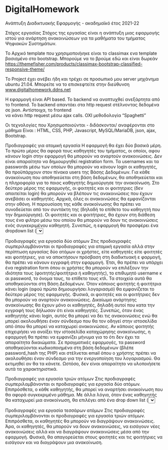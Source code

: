 # DigitalHomework
Ανάπτυξη Διαδικτυακής Εφαρμογής - ακαδημαϊκό έτος 2021-22


Στόχος εργασίας
Στόχος της εργασίας είναι η ανάπτυξη μιας εφαρμογής ιστού για ανάρτηση ανακοινώσεων για τα μαθήματα του τμήματος Ψηφιακών Συστημάτων.


To Αρχικό template που χρησιμοποιήιηκε είναι το classimax ενα template βασισμένο στο bootstrap.
Μπορούμε να το βρούμε εδώ και είναι δωρεάν https://themefisher.com/products/classimax-bootstrap-classified-responsive-theme/

Το Project έχει ανέβει ήδη και τρέχει σε προσωπικό μου server μηχάνημα ubuntu 21.04.
Μπορείτε να το επισκεφτείτε στην διεύθυνση www.digitalhomework.ddns.net

Η εφαρμογή είναι API based. Το backend να αναπτυχθεί ανεξάρτητα από το frontend. Το backend απαντάει στα http request στέλνοντας δεδομένα σε json. Αντίστοιχα, το frontend  
να κάνει http request μέσω ajax calls. ΟΧΙ μεθοδολογία “Spaghetti” 

Οι τεχνολογίες που Χρησιμοποιούνται - διδάσκονται/ αναφέρονται στο μάθημα Είναι : HTML, CSS, PHP, Javascript, MySQL/MariaDB, json, ajax, Bootstrap.


Προδιαγραφές για ατομική εργασία
Η εφαρμογή θα έχει δύο βασικά μέρη. Το πρώτο μέρος θα αφορά τους καθηγητές του τμήματος, οι οποίοι, αφου κάνουν login στην εφαρμογή θα μπορούν να αναρτούν  ανακοινώσεις. Δεν είναι απαραίτητο να δημιουργηθεί registration form. 
Τα usernames και τα passwords μέσω των οποίων θα μπορούν να κάνουν login οι καθηγητές, θα προϋπάρχουν στον πίνακα users της Βάσης Δεδομένων. Για κάθε ανακοίνωση που αποθηκεύεται στη βάση δεδομένων, θα αποθηκεύεται και η 
πληροφορία για το ποιος καθηγητής δημιούργησε την ανακοίνωση.
Στο δεύτερο μέρος της εφαρμογής, οι φοιτητές και οι φοιτητριες (δεν απαιτείται login) θα μπορούν να βλέπουν τις ανακοινώσεις που έχουν ανεβάσει οι καθηγητές. Αρχικά, όλες οι ανακοινώσεις θα εμφανίζονται στην οθόνη. 
Η παρουσίαση της κάθε ανακοίνωσης θα πρέπει να συνοδεύεται από τον συντάκτη της (δηλαδή το επίθετο του καθηγητή που την δημιούργησε). Οι φοιτητές και οι φοιτήτριες, θα έχουν στη διάθεση τους ένα φιλτρο μέσω του οποίου 
θα μπορούν να δουν τις ανακοινώσεις ενός συγκεκριμένου καθηγητή. Συνεπώς, η εφαρμογή θα προσφέρει ένα dropdown list (<select>) όπου θα φορτώνονται δυναμικά από τη Βάση Δεδομένων τα επίθετα των καθηγητών. Όταν ο χρήστης 
επιλέγει το επίθετο κάποιου καθηγητή, τότε θα εμφανίζονται μόνο οι ανακοινώσεις του συγκεκριμένου καθηγητή.

Προδιαγραφές για εργασία δύο ατόμων
Στις προδιαγραφές συμπεριλαμβάνονται οι προδιαγραφές για ατομική εργασία αλλά στην περίπτωση εργασίας δύο ατόμων οι χρήστες, είτε καθηγητές είτε φοιτητές και φοιτήτριες, για να αποκτήσουν πρόσβαση στη διαδικτυακή ε
φαρμογή, θα πρέπει να κάνουν εγγραφή στην εφαρμογή. Έτσι, θα πρέπει να υπάρχει ένα registration form όπου οι χρήστες θα μπορούν να επιλέξουν την ιδιότητα τους (φοιτητής/φοιτήτρια ή καθηγητής), το επιθυμητό username κ
αι password, το όνομα τους, το επίθετο τους κτλ. Τα στοιχεία αυτά θα αποθηκεύονται στη Βάση Δεδομένων. Όταν κάποιος φοιτητής ή φοιτήτρια κάνει login (αφού πρώτα δημιουργήσει λογαριασμό) θα εμφανίζεται το δεύτερο 
μέρος της εφαρμογής. Φυσικά, οι φοιτητές και οι φοιτήτριες δεν θα μπορούν να αναρτούν ανακοινώσεις. Δικαίωμα ανάρτησης ανακοίνωσης θα έχουν μόνο οι καθηγητές, δηλαδή αυτοί που κατα την εγγραφή τους δήλωσαν ότι 
είναι καθηγητές. Συνεπώς, όταν ένας καθηγητής κάνει login, αυτός θα μπορεί να δει τις ανακοινώσεις ενώ θα μπορεί ακολουθήσει έναν σύνδεσμο που θα τον οδηγεί στην ιστοσελίδα από όπου θα μπορεί να καταχωρεί ανακοινώσεις. 
Αν κάποιος φοιτητής επιχειρήσει να ανοίξει την ιστοσελίδα καταχώρησης ανακοίνωσης, η εφαρμογή θα πρέπει να εμφανίζει μήνυμα για το ότι δεν έχει τα απαραίτητα δικαιώματα.
Σε πραγματικές εφαρμογές, τα password αποθηκεύονται κωδικοποιημένα στη βάση δεδομένων (βλέπε password_hash της PHP) και στέλνεται email όπου ο χρήστης πρέπει να ακολουθήσει έναν σύνδεσμο για την ενεργοποίηση του 
λογαριασμού. Θα εκτιμηθεί αν θα τα κάνετε. Ωστόσο, δεν είναι απαραίτητο να υλοποιήσετε αυτά τα χαρακτηριστικά.

Προδιαγραφές για εργασία τριών ατόμων
Στις προδιαγραφές συμπεριλαμβάνονται οι προδιαγραφές για εργασία δύο ατόμων. Επιπρόσθετα, ο κάθε καθηγητής, θα μπορεί να αναρτήσει ανακοίνωση που θα αφορά συγκεκριμένο μάθημα. Με άλλα λόγια, όταν ένας καθηγητής 
θα καταχωρεί μια ανακοίνωση, θα επιλέγει από ένα drop down list (<select>) και το μάθημα που θα αφορά η συγκεκριμένη ανακοίνωση. Όλοι οι καθηγητές θα μπορούν να ανεβάζουν ανακοινώσεις για οποιοδήποτε μάθημα. 
Οι φοιτητές και οι φοιτήτριες αφου κάνουν login, θα βλέπουν όλες τις ανακοινώσεις. Ωστόσο, θα έχουν στη διάθεση τους δύο φίλτρα. Το ένα θα αφορά τον καθηγητή και το άλλο το μάθημα. Για παράδειγμα, αν ο χρήστης 
επιλέξει από το ένα φίλτρο το όνομα τον καθηγητή “Ουγιάρογλου” και από το άλλο φίλτρο το μάθημα “Ανάπτυξη Διαδικτυακών Εφαρμογών”, η εφαρμογή θα εμφανίζει τις ανακοινώσεις που έχουν γίνει από τον καθηγητή 
“Ουγιάρογλου” και αφορούν το μάθημα “Ανάπτυξη Διαδικτυακών Εφαρμογών”. Αντίστοιχα, αν ο χρήστης επιλέξει κάτι μόνο από το ένα φίλτρο, το άλλο φιλτρο θα αγνοηθεί. Για παράδειγμα, αν ο χρήστης επιλέξει από 
το φίλτρο του μαθήματος το μάθημα “Ανάπτυξη Διαδικτυακών Εφαρμογών”, θα εμφανίζονται όλες οι ανακοινώσεις για το συγκεκριμένο μάθημα που έχουν δημιουργηθεί από όλους τους καθηγητές. 
Φυσικά, τα ονόματα των μαθημάτων, θα φορτώνονται δυναμικά από τη βάση δεδομένων. Για παράδειγμα αν ο πίνακας της βάσης δεδομένων που αφορά τα μαθήματα περιλαμβάνει πέντε μαθήματα, μόνο πέντε μαθήματα θα 
εμφανίζονται τόσο στο φίλτρο που αφορά την σελίδα που παρουσιάζονται οι ανακοινώσεις όσο στο στο drop down list της σελίδας που αφορά την καταχώρηση νέας ανακοίνωσης. Τα μαθήματα θα προϋπάρχουν στη βάση 
δεδομένων. Δεν είναι απαραίτητο να αναπτύξετε λειτουργία για την καταχώρηση μαθημάτων μέσω της εφαρμογής.

Προδιαγραφές για εργασία τεσσάρων ατόμων
Στις προδιαγραφές συμπεριλαμβάνονται οι προδιαγραφές για εργασία τριών ατόμων. Επιπρόσθετα, οι καθηγητές θα μπορούν να διαγράψουν ανακοινώσεις. Άρα, οι καθηγητές, θα μπορούν να δουν ανακοινώσεις, να 
εισάγουν νέες ανακοινώσεις αλλά και να διαγράψουν ανακοινώσεις μέσα από την εφαρμογή. Φυσικά, θα απαγορεύεται στους φοιτητές και τις φοιτήτριες να εισάγουν και να διαγράψουν μια ανακοίνωση.

